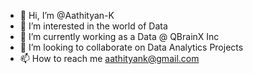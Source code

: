 - 👋 Hi, I’m @Aathityan-K
- 👀 I’m interested in the world of Data
- 🌱 I’m currently working as a Data @ QBrainX Inc
- 💞️ I’m looking to collaborate on Data Analytics Projects
- 📫 How to reach me aathityank@gmail.com

<!---
Aathityan-K/Aathityan-K is a ✨ special ✨ repository because its `README.md` (this file) appears on your GitHub profile.
You can click the Preview link to take a look at your changes.
--->
